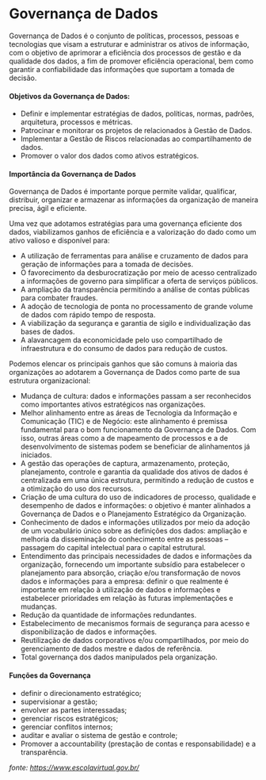 Governança de Dados
===================

Governança de Dados é o conjunto de políticas, processos, pessoas e tecnologias que visam a estruturar e administrar os ativos de informação, com o objetivo de aprimorar a eficiência dos processos de gestão e da qualidade dos dados, a fim de promover eficiência operacional, bem como garantir a confiabilidade das informações que suportam a tomada de decisão.

 #### Objetivos da Governança de Dados:

* Definir e implementar estratégias de dados, políticas, normas, padrões, arquitetura, processos e métricas.
* Patrocinar e monitorar os projetos de relacionados à Gestão de Dados.
* Implementar a Gestão de Riscos relacionadas ao compartilhamento de dados.
* Promover o valor dos dados como ativos estratégicos.

#### Importância da Governança de Dados

Governança de Dados é importante porque permite validar, qualificar, distribuir, organizar e armazenar as informações da organização de maneira precisa, ágil e eficiente.

Uma vez que adotamos estratégias para uma governança eficiente dos dados, viabilizamos ganhos de eficiência e a valorização do dado como um ativo valioso e disponível para:

* A utilização de ferramentas para análise e cruzamento de dados para geração de informações para a tomada de decisões.
* O favorecimento da desburocratização por meio de acesso centralizado a informações de governo para simplificar a oferta de serviços públicos.
* A ampliação da transparência permitindo a análise de contas públicas para combater fraudes.
* A adoção de tecnologia de ponta no processamento de grande volume de dados com rápido tempo de resposta.
* A viabilização da segurança e garantia de sigilo e individualização das bases de dados.
* A alavancagem da economicidade pelo uso compartilhado de infraestrutura e do consumo de dados para redução de custos.

Podemos elencar os principais ganhos que são comuns à maioria das organizações ao adotarem a Governança de Dados como parte de sua estrutura organizacional:


* Mudança de cultura: dados e informações passam a ser reconhecidos como importantes ativos estratégicos nas organizações.
* Melhor alinhamento entre as áreas de Tecnologia da Informação e Comunicação (TIC) e de Negócio: este alinhamento é premissa fundamental para o bom funcionamento da Governança de Dados. Com isso, outras áreas como a de mapeamento de processos e a de desenvolvimento de sistemas podem se beneficiar de alinhamentos já iniciados.
* A gestão das operações de captura, armazenamento, proteção, planejamento, controle e garantia da qualidade dos ativos de dados é centralizada em uma única estrutura, permitindo a redução de custos e a otimização do uso dos recursos.
* Criação de uma cultura do uso de indicadores de processo, qualidade e desempenho de dados e informações: o objetivo é manter alinhados a Governança de Dados e o Planejamento Estratégico da Organização.
* Conhecimento de dados e informações utilizados por meio da adoção de um vocabulário único sobre as definições dos dados: ampliação e melhoria da disseminação do conhecimento entre as pessoas – passagem do capital intelectual para o capital estrutural.
* Entendimento das principais necessidades de dados e informações da organização, fornecendo um importante subsídio para estabelecer o planejamento para absorção, criação e/ou transformação de novos dados e informações para a empresa: definir o que realmente é importante em relação à utilização de dados e informações e estabelecer prioridades em relação às futuras implementações e mudanças.
* Redução da quantidade de informações redundantes.
* Estabelecimento de mecanismos formais de segurança para acesso e disponibilização de dados e informações.
* Reutilização de dados corporativos e/ou compartilhados, por meio do gerenciamento de dados mestre e dados de referência.
* Total governança dos dados manipulados pela organização.

#### Funções da Governança

* definir o direcionamento estratégico;
* supervisionar a gestão;
* envolver as partes interessadas;
* gerenciar riscos estratégicos;
* gerenciar conflitos internos;
* auditar e avaliar o sistema de gestão e controle;
* Promover a accountability (prestação de contas e responsabilidade) e a transparência.

_fonte: https://www.escolavirtual.gov.br/_